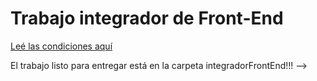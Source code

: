 # Trabajo integrador de Front-End
[Leé las condiciones aquí](https://cac2022c1-fullstackjava-22033.github.io/cac-integrador-front-2022c1/enunciado/enunciado.html)

El trabajo listo para entregar está en la carpeta integradorFrontEnd!!!  -->
